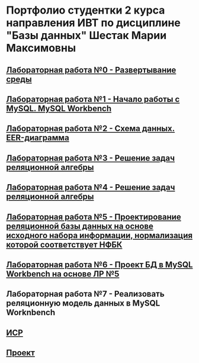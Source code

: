 # Портфолио студентки 2 курса направления ИВТ по дисциплине "Базы данных" Шестак Марии Максимовны 

## [Лабораторная работа №0 - Развертывание среды](https://drive.google.com/file/d/1ecQo5YdZ5wWnKLESbnWXUyE4YgrDGQfs/view?usp=sharing)
## [Лабораторная работа №1 - Начало работы с MySQL. MySQL Workbench](https://drive.google.com/file/d/1D8FDx53Xcc9CTsv8fUG3rT2UHbTTC6C0/view?usp=sharing)
## [Лабораторная работа №2 - Схема данных. EER-диаграмма](https://drive.google.com/file/d/1io1qWPPLwbTTqMOV0G_fLQ7sbf6y7dlZ/view?usp=sharing)
## [Лабораторная работа №3 - Решение задач реляционной алгебры](https://docs.google.com/document/d/1SCfdKmJozv3MDO8uI23-UTSNUWnqusnT/edit?usp=sharing&ouid=112193372987862525874&rtpof=true&sd=true)
## [Лабораторная работа №4 - Решение задач реляционной алгебры](https://docs.google.com/document/d/118kRrqJC2ckN0vlhM3tduiAAeIg9VUIU/edit?usp=sharing&ouid=112193372987862525874&rtpof=true&sd=true)
## [Лабораторная работа №5 - Проектирование реляционной базы данных на основе исходного набора информации, нормализация которой соответствует НФБК](https://docs.google.com/document/d/1H-LFGeZVzcNm4KzPMTbFgGmga2LS6d9R/edit?usp=sharing&ouid=112193372987862525874&rtpof=true&sd=true)
## [Лабораторная работа №6 - Проект БД в MySQL Workbench на основе ЛР №5](https://docs.google.com/document/d/1ArHgnxyIvXhonqs3ltWL8bsOr5haIFKj/edit?usp=sharing&ouid=112193372987862525874&rtpof=true&sd=true)
## Лабораторная работа №7 - Реализовать реляционную  модель данных в MySQL Worknbench
## [ИСР](https://docs.google.com/document/d/1o1QaB4XaLNwAET9sMq5svXVwCGcHmXdF/edit?usp=sharing&ouid=112193372987862525874&rtpof=true&sd=true)

## [Проект](https://docs.google.com/document/d/1Y_-c5Qj4WvBqQAvUapYnfkyJiiQB1pub/edit?usp=sharing&ouid=108764732630822905990&rtpof=true&sd=true)
